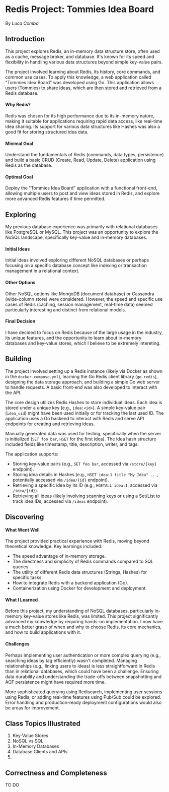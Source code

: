 # Redis Project: Tommies Idea Board

By *Luca Comba*

## Introduction

This project explores Redis, an in-memory data structure store, often used as a cache, message broker, and database. It's known for its speed and flexibility in handling various data structures beyond simple key-value pairs.

The project involved learning about Redis, its history, core commands, and common use cases. To apply this knowledge, a web application called "Tommies Idea Board" was developed using Go. This application allows users (Tommies) to share ideas, which are then stored and retrieved from a Redis database.

#### Why Redis?
Redis was chosen for its high performance due to its in-memory nature, making it suitable for applications requiring rapid data access, like real-time idea sharing. Its support for various data structures like Hashes was also a good fit for storing structured idea data.

#### Minimal Goal
Understand the fundamentals of Redis (commands, data types, persistence) and build a basic CRUD (Create, Read, Update, Delete) application using Redis as the database.

#### Optimal Goal
Deploy the "Tommies Idea Board" application with a functional front-end, allowing multiple users to post and view ideas stored in Redis, and explore more advanced Redis features if time permitted.

## Exploring

My previous database experience was primarily with relational databases like PostgreSQL or MySQL. This project was an opportunity to explore the NoSQL landscape, specifically key-value and in-memory databases.

#### Initial Ideas
Initial ideas involved exploring different NoSQL databases or perhaps focusing on a specific database concept like indexing or transaction management in a relational context.

#### Other Options
Other NoSQL options like MongoDB (document database) or Cassandra (wide-column store) were considered. However, the speed and specific use cases of Redis (caching, session management, real-time data) seemed particularly interesting and distinct from relational models.

#### Final Decision
I have decided to focus on Redis because of the large usage in the industry, its unique features, and the opportunity to learn about in-memory databases and key-value stores, which I believe to be extremely intereting.

## Building

The project involved setting up a Redis instance (likely via Docker as shown in the `docker-compose.yml`), learning the Go Redis client library (`go-redis`), designing the data storage approach, and building a simple Go web server to handle requests. A basic front-end was also developed to interact with the API.

The core design utilizes Redis Hashes to store individual ideas. Each idea is stored under a unique key (e.g., `idea:<id>`). A simple key-value pair (`idea_uid`) might have been used initially or for tracking the last used ID. The application uses a Go backend to interact with Redis and serve API endpoints for creating and retrieving ideas.

Manually generated data was used for testing, specifically when the server is initialized (`SET foo bar`, `HSET` for the first idea). The idea hash structure included fields like timestamp, title, description, writer, and tags.

The application supports:
- Storing key-value pairs (e.g., `SET foo bar`, accessed via `/store/{key}` endpoint).
- Storing idea details in Hashes (e.g., `HSET idea:1 title "My Idea" ...`, potentially accessed via `/idea/{id}` endpoint).
- Retrieving a specific idea by its ID (e.g., `HGETALL idea:1`, accessed via `/idea/{id}`).
- Retrieving all ideas (likely involving scanning keys or using a Set/List to track idea IDs, accessed via `/ideas` endpoint).

## Discovering

#### What Went Well

The project provided practical experience with Redis, moving beyond theoretical knowledge. Key learnings included:
- The speed advantage of in-memory storage.
- The directness and simplicity of Redis commands compared to SQL queries.
- The utility of different Redis data structures (Strings, Hashes) for specific tasks.
- How to integrate Redis with a backend application (Go).
- Containerization using Docker for development and deployment.

#### What I Learned
Before this project, my understanding of NoSQL databases, particularly in-memory key-value stores like Redis, was limited. This project significantly advanced my knowledge by requiring hands-on implementation. I now have a much better grasp of when and why to choose Redis, its core mechanics, and how to build applications with it.

#### Challenges
Perhaps implementing user authentication or more complex querying (e.g., searching ideas by tag efficiently) wasn't completed. Managing relationships (e.g., linking users to ideas) is less straightforward in Redis than in relational databases, which could have been a challenge. Ensuring data durability and understanding the trade-offs between snapshotting and AOF persistence might have required more time.

More sophisticated querying using Redisearch, implementing user sessions using Redis, or adding real-time features using Pub/Sub could be explored. Error handling and production-ready deployment configurations would also be areas for improvement.

## Class Topics Illustrated

1. Key-Value Stores
2. NoSQL vs SQL
3. In-Memory Databases
4. Database Clients and APIs
5. 

## Correctness and Completeness
TO DO